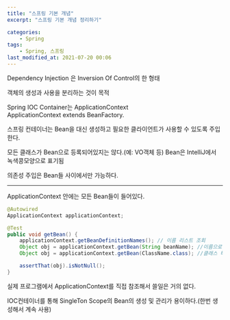```yaml
---
title: "스프링 기본 개념"
excerpt: "스프링 기본 개념 정리하기"

categories:
    - Spring
tags:
    - Spring, 스프링
last_modified_at: 2021-07-20 00:06
---
```


Dependency Injection 은 Inversion Of Control의 한 형태

객체의 생성과 사용을 분리하는 것이 목적

Spring IOC Container는 ApplicationContext  
ApplicationContext extends BeanFactory.

스프링 컨테이너는 Bean을 대신 생성하고 필요한 클라이언트가 사용할 수 있도록 주입한다.

모든 클래스가 Bean으로 등록되어있지는 않다.(예: VO객체 등)
Bean은 IntelliJ에서 녹색콩모양으로 표기됨

의존성 주입은 Bean들 사이에서만 가능하다.

---
ApplicationContext 안에는 모든 Bean들이 들어있다.
```java
@Autowired
ApplicationContext applicationContext;

@Test
public void getBean() {
    applicationContext.getBeanDefinitionNames(); // 이름 리스트 조회
    Object obj = applicationContext.getBean(String beanName); //이름으로 get
    Object obj = applicationContext.getBean(ClassName.class); //클래스 타입으로 get

    assertThat(obj).isNotNull();
}
```
실제 프로그램에서 ApplicationContext를 직접 참조해서 쓸일은 거의 없다.

IOC컨테이너를 통해 SingleTon Scope의 Bean의 생성 및 관리가 용이하다.(한번 생성해서 계속 사용)